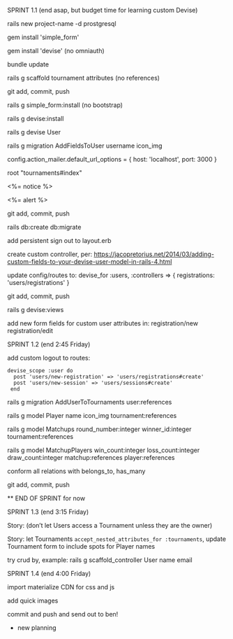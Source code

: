 SPRINT 1.1 (end asap, but budget time for learning custom Devise)

rails new project-name -d prostgresql

gem install 'simple_form'

gem install 'devise' (no omniauth)

bundle update

rails g scaffold tournament attributes (no references)

git add, commit, push 

rails g simple_form:install (no bootstrap)

rails g devise:install

rails g devise User 

rails g migration AddFieldsToUser username icon_img

config.action_mailer.default_url_options = { host: 'localhost', port: 3000 }

root "tournaments#index"

<p class="notice"><%= notice %></p>
<p class="alert"><%= alert %></p>

git add, commit, push 

rails db:create db:migrate

add persistent sign out to layout.erb

create custom controller, per:
https://jacopretorius.net/2014/03/adding-custom-fields-to-your-devise-user-model-in-rails-4.html

update config/routes to:
devise_for :users, :controllers => { registrations: 'users/registrations' }

git add, commit, push 

rails g devise:views

add new form fields for custom user attributes
in: registration/new registration/edit

SPRINT 1.2 (end 2:45 Friday)

add custom logout to routes:
```
devise_scope :user do
  post 'users/new-registration' => 'users/registrations#create'
  post 'users/new-session' => 'users/sessions#create'
 end
``` 

rails g migration AddUserToTournaments user:references

rails g model Player name icon_img tournament:references

rails g model Matchups round_number:integer winner_id:integer tournament:references

rails g model MatchupPlayers win_count:integer loss_count:integer draw_count:integer matchup:references player:references

conform all relations with belongs_to, has_many

git add, commit, push

** END OF SPRINT for now

SPRINT 1.3 (end 3:15 Friday)

Story: (don’t let Users access a Tournament unless they are the owner)

Story: let Tournaments `accept_nested_attributes_for :tournaments`, update Tournament form to include spots for Player names

try crud by, example:
rails g scaffold_controller User name email

SPRINT 1.4 (end 4:00 Friday)

import materialize CDN for css and js

add quick images

commit and push and send out to ben!

* new planning
